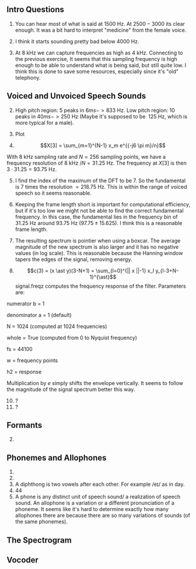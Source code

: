 
## Intro Questions
1. You can hear most of what is said at $1500$ Hz. At $2500-3000$ its clear enough. It was a bit hard to interpret "medicine" from the female voice. 

2. I think it starts sounding pretty bad below $4000$ Hz.

3. At $8$ kHz we can capture frequencies as high as $4$ kHz. Connecting to the previous exercise, It seems that this sampling frequency is high enough to be able to understand what is being said, but still quite low. I think this is done to save some resources, especially since it's "old" telephony.

## Voiced and Unvoiced Speech Sounds
2. High pitch region: $5$ peaks in $6ms -> 833$ Hz. Low pitch region: $10$ peaks in $40ms -> 250$ Hz (Maybe it's supposed to be $~125$ Hz, which is more typical for a male).

3. Plot

4. $$X[3] = \sum_{m=1}^{N-1} x_m e^{{-j6 \pi m}/n}$$

With 8 kHz sampling rate and $N = 256$ sampling points, we have a frequency resolution of $8$ kHz $/N = 31.25$ Hz. The frequency at $X[3]$ is then $3 \cdot 31.25 = 93.75$ Hz.

5. I find the index of the maximum of the DFT to be $7$. So the fundamental is $7$ times the resolution $= 218.75$ Hz. This is within the range of voiced speech so it seems reasonable.

6. Keeping the frame length short is important for computational efficiency, but if it's too low we might not be able to find the correct fundamental frequency. In this case, the fundamental lies in the frequency bin of $31.25$ Hz around $93.75$ Hz ($97.75 \pm 15.625$). I think this is a reasonable frame length. 
7. The resulting spectrum is pointier when using a boxcar. The average magnitude of the new spectrum is also larger and it has no negative values (in log scale). This is reasonable because the Hanning window tapers the edges of the signal, removing energy.
  9. $$c(3) = (x \ast y)(3-N+1) = \sum_{l=0}^{|| x ||-1} x_l y_{l-3+N-1}^{\ast}$$
  signal.freqz computes the frequency response of the filter. Parameters are:

  numerator b = 1

  denominator a = 1 (default)

  N = 1024 (computed at 1024 frequencies)

  whole = True (computed from 0 to Nyquist frequency) 

  fs = 44100

  w = frequency points

  h2 = response

  Multiplication by $e$ simply shifts the envelope vertically. It seems to follow the magnitude of the signal spectrum better this way.

  10. ? 
  11. ?

## Formants
 
2.

## Phonemes and Allophones
1.
2.
3. A diphthong is two vowels after each other. For example /eɪ/ as in day. 
4. 44
5. A phone is any distinct unit of speech sound/ a realization of speech sound. An allophone is a variation or a different pronunciation of a phoneme. It seems like it's hard to determine exactly how many allophones there are because there are so many variations of sounds (of the same phonemes).

## The Spectrogram

## Vocoder
